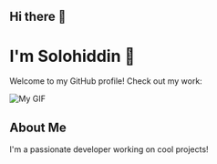 ## Hi there 👋

# I'm Solohiddin 👋

Welcome to my GitHub profile! Check out my work:

![My GIF](https://media.giphy.com/media/XYZ123ABC/giphy.gif)

## About Me
I'm a passionate developer working on cool projects!

<!--
**solohiddin1/solohiddin1** is a ✨ _special_ ✨ repository because its `README.md` (this file) appears on your GitHub profile.

Here are some ideas to get you started:

- 🔭 I’m currently working on ...
- 🌱 I’m currently learning ...
- 👯 I’m looking to collaborate on ...
- 🤔 I’m looking for help with ...
- 💬 Ask me about ...
- 📫 How to reach me: ...
- 😄 Pronouns: ...
- ⚡ Fun fact: ...
-->
